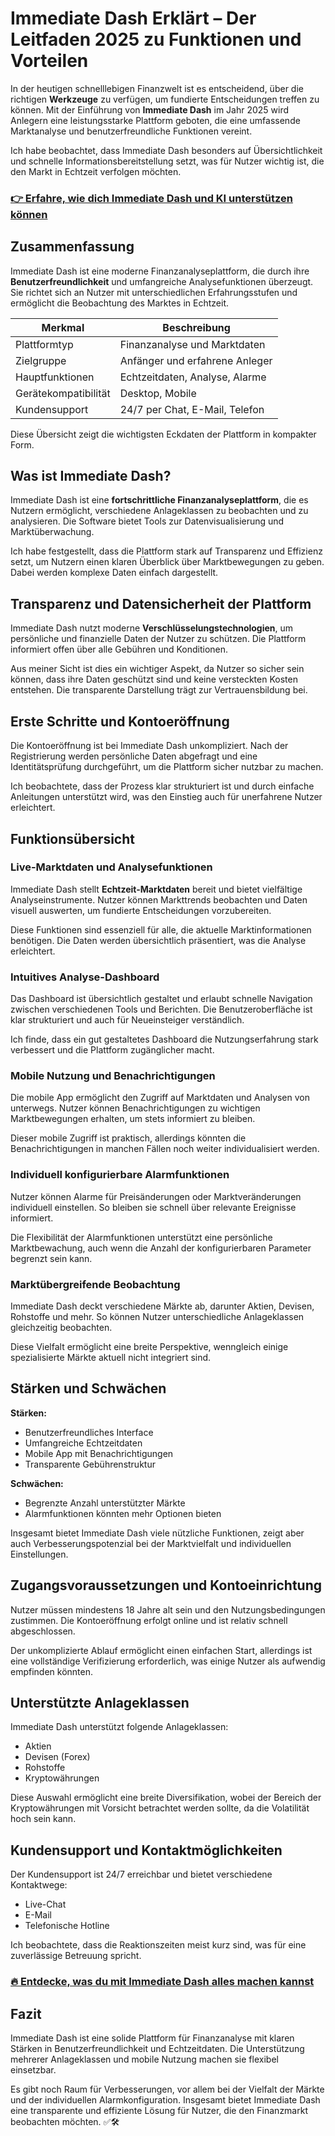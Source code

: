 # Immediate Dash Erklärt – Der Leitfaden 2025 zu Funktionen und Vorteilen
   
In der heutigen schnelllebigen Finanzwelt ist es entscheidend, über die richtigen **Werkzeuge** zu verfügen, um fundierte Entscheidungen treffen zu können. Mit der Einführung von **Immediate Dash** im Jahr 2025 wird Anlegern eine leistungsstarke Plattform geboten, die eine umfassende Marktanalyse und benutzerfreundliche Funktionen vereint.

Ich habe beobachtet, dass Immediate Dash besonders auf Übersichtlichkeit und schnelle Informationsbereitstellung setzt, was für Nutzer wichtig ist, die den Markt in Echtzeit verfolgen möchten.

### [👉 Erfahre, wie dich Immediate Dash und KI unterstützen können](https://t.co/vgzRbKTV2u)
## Zusammenfassung  
Immediate Dash ist eine moderne Finanzanalyseplattform, die durch ihre **Benutzerfreundlichkeit** und umfangreiche Analysefunktionen überzeugt. Sie richtet sich an Nutzer mit unterschiedlichen Erfahrungsstufen und ermöglicht die Beobachtung des Marktes in Echtzeit.

| Merkmal                 | Beschreibung                          |
|-------------------------|------------------------------------|
| Plattformtyp            | Finanzanalyse und Marktdaten       |
| Zielgruppe              | Anfänger und erfahrene Anleger     |
| Hauptfunktionen         | Echtzeitdaten, Analyse, Alarme     |
| Gerätekompatibilität     | Desktop, Mobile                     |
| Kundensupport           | 24/7 per Chat, E-Mail, Telefon     |

Diese Übersicht zeigt die wichtigsten Eckdaten der Plattform in kompakter Form.

## Was ist Immediate Dash?  
Immediate Dash ist eine **fortschrittliche Finanzanalyseplattform**, die es Nutzern ermöglicht, verschiedene Anlageklassen zu beobachten und zu analysieren. Die Software bietet Tools zur Datenvisualisierung und Marktüberwachung.

Ich habe festgestellt, dass die Plattform stark auf Transparenz und Effizienz setzt, um Nutzern einen klaren Überblick über Marktbewegungen zu geben. Dabei werden komplexe Daten einfach dargestellt.

## Transparenz und Datensicherheit der Plattform  
Immediate Dash nutzt moderne **Verschlüsselungstechnologien**, um persönliche und finanzielle Daten der Nutzer zu schützen. Die Plattform informiert offen über alle Gebühren und Konditionen.

Aus meiner Sicht ist dies ein wichtiger Aspekt, da Nutzer so sicher sein können, dass ihre Daten geschützt sind und keine versteckten Kosten entstehen. Die transparente Darstellung trägt zur Vertrauensbildung bei.

## Erste Schritte und Kontoeröffnung  
Die Kontoeröffnung ist bei Immediate Dash unkompliziert. Nach der Registrierung werden persönliche Daten abgefragt und eine Identitätsprüfung durchgeführt, um die Plattform sicher nutzbar zu machen.

Ich beobachtete, dass der Prozess klar strukturiert ist und durch einfache Anleitungen unterstützt wird, was den Einstieg auch für unerfahrene Nutzer erleichtert.

## Funktionsübersicht  
### Live-Marktdaten und Analysefunktionen  
Immediate Dash stellt **Echtzeit-Marktdaten** bereit und bietet vielfältige Analyseinstrumente. Nutzer können Markttrends beobachten und Daten visuell auswerten, um fundierte Entscheidungen vorzubereiten.

Diese Funktionen sind essenziell für alle, die aktuelle Marktinformationen benötigen. Die Daten werden übersichtlich präsentiert, was die Analyse erleichtert.

### Intuitives Analyse-Dashboard  
Das Dashboard ist übersichtlich gestaltet und erlaubt schnelle Navigation zwischen verschiedenen Tools und Berichten. Die Benutzeroberfläche ist klar strukturiert und auch für Neueinsteiger verständlich.

Ich finde, dass ein gut gestaltetes Dashboard die Nutzungserfahrung stark verbessert und die Plattform zugänglicher macht.

### Mobile Nutzung und Benachrichtigungen  
Die mobile App ermöglicht den Zugriff auf Marktdaten und Analysen von unterwegs. Nutzer können Benachrichtigungen zu wichtigen Marktbewegungen erhalten, um stets informiert zu bleiben.

Dieser mobile Zugriff ist praktisch, allerdings könnten die Benachrichtigungen in manchen Fällen noch weiter individualisiert werden.

### Individuell konfigurierbare Alarmfunktionen  
Nutzer können Alarme für Preisänderungen oder Marktveränderungen individuell einstellen. So bleiben sie schnell über relevante Ereignisse informiert.

Die Flexibilität der Alarmfunktionen unterstützt eine persönliche Marktbewachung, auch wenn die Anzahl der konfigurierbaren Parameter begrenzt sein kann.

### Marktübergreifende Beobachtung  
Immediate Dash deckt verschiedene Märkte ab, darunter Aktien, Devisen, Rohstoffe und mehr. So können Nutzer unterschiedliche Anlageklassen gleichzeitig beobachten.

Diese Vielfalt ermöglicht eine breite Perspektive, wenngleich einige spezialisierte Märkte aktuell nicht integriert sind.

## Stärken und Schwächen  
**Stärken:**  
- Benutzerfreundliches Interface  
- Umfangreiche Echtzeitdaten  
- Mobile App mit Benachrichtigungen  
- Transparente Gebührenstruktur  

**Schwächen:**  
- Begrenzte Anzahl unterstützter Märkte  
- Alarmfunktionen könnten mehr Optionen bieten  

Insgesamt bietet Immediate Dash viele nützliche Funktionen, zeigt aber auch Verbesserungspotenzial bei der Marktvielfalt und individuellen Einstellungen.

## Zugangsvoraussetzungen und Kontoeinrichtung  
Nutzer müssen mindestens 18 Jahre alt sein und den Nutzungsbedingungen zustimmen. Die Kontoeröffnung erfolgt online und ist relativ schnell abgeschlossen.

Der unkomplizierte Ablauf ermöglicht einen einfachen Start, allerdings ist eine vollständige Verifizierung erforderlich, was einige Nutzer als aufwendig empfinden könnten.

## Unterstützte Anlageklassen  
Immediate Dash unterstützt folgende Anlageklassen:  
- Aktien  
- Devisen (Forex)  
- Rohstoffe  
- Kryptowährungen  

Diese Auswahl ermöglicht eine breite Diversifikation, wobei der Bereich der Kryptowährungen mit Vorsicht betrachtet werden sollte, da die Volatilität hoch sein kann.

## Kundensupport und Kontaktmöglichkeiten  
Der Kundensupport ist 24/7 erreichbar und bietet verschiedene Kontaktwege:  
- Live-Chat  
- E-Mail  
- Telefonische Hotline  

Ich beobachtete, dass die Reaktionszeiten meist kurz sind, was für eine zuverlässige Betreuung spricht.

### [🔥 Entdecke, was du mit Immediate Dash alles machen kannst](https://t.co/vgzRbKTV2u)
## Fazit  
Immediate Dash ist eine solide Plattform für Finanzanalyse mit klaren Stärken in Benutzerfreundlichkeit und Echtzeitdaten. Die Unterstützung mehrerer Anlageklassen und mobile Nutzung machen sie flexibel einsetzbar.

Es gibt noch Raum für Verbesserungen, vor allem bei der Vielfalt der Märkte und der individuellen Alarmkonfiguration. Insgesamt bietet Immediate Dash eine transparente und effiziente Lösung für Nutzer, die den Finanzmarkt beobachten möchten. ✅🛠️